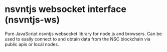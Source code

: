 # nsvntjs websocket interface (nsvntjs-ws)

Pure JavaScript nsvntjs websocket library for node.js and browsers. Can be used to easily connect to and obtain data from the NSC blockchain via public apis or local nodes.

